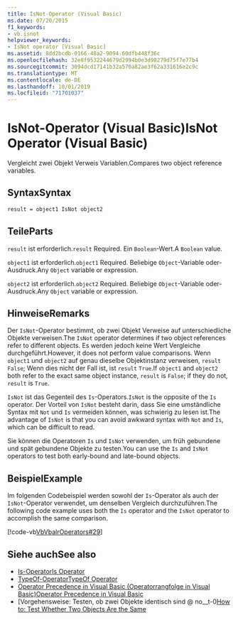 ```yaml
---
title: IsNot-Operator (Visual Basic)
ms.date: 07/20/2015
f1_keywords:
- vb.isnot
helpviewer_keywords:
- IsNot operator [Visual Basic]
ms.assetid: 8dd2bcdb-0166-48a2-9094-60dfb448f36c
ms.openlocfilehash: 32e8f9532244679d2994b0e3d98279d75f7e77b4
ms.sourcegitcommit: 3094dcd17141b32a570a82ae3f62a331616e2c9c
ms.translationtype: MT
ms.contentlocale: de-DE
ms.lasthandoff: 10/01/2019
ms.locfileid: "71701037"
---
```

# <a name="isnot-operator-visual-basic"></a><span data-ttu-id="1e635-102">IsNot-Operator (Visual Basic)</span><span class="sxs-lookup"><span data-stu-id="1e635-102">IsNot Operator (Visual Basic)</span></span>

<span data-ttu-id="1e635-103">Vergleicht zwei Objekt Verweis Variablen.</span><span class="sxs-lookup"><span data-stu-id="1e635-103">Compares two object reference variables.</span></span>

## <a name="syntax"></a><span data-ttu-id="1e635-104">Syntax</span><span class="sxs-lookup"><span data-stu-id="1e635-104">Syntax</span></span>

```vb
result = object1 IsNot object2
```

## <a name="parts"></a><span data-ttu-id="1e635-105">Teile</span><span class="sxs-lookup"><span data-stu-id="1e635-105">Parts</span></span>
 <span data-ttu-id="1e635-106">`result` ist erforderlich.</span><span class="sxs-lookup"><span data-stu-id="1e635-106">`result` Required.</span></span> <span data-ttu-id="1e635-107">Ein `Boolean`-Wert.</span><span class="sxs-lookup"><span data-stu-id="1e635-107">A `Boolean` value.</span></span>

 <span data-ttu-id="1e635-108">`object1` ist erforderlich.</span><span class="sxs-lookup"><span data-stu-id="1e635-108">`object1` Required.</span></span> <span data-ttu-id="1e635-109">Beliebige `Object`-Variable oder-Ausdruck.</span><span class="sxs-lookup"><span data-stu-id="1e635-109">Any `Object` variable or expression.</span></span>

 <span data-ttu-id="1e635-110">`object2` ist erforderlich.</span><span class="sxs-lookup"><span data-stu-id="1e635-110">`object2` Required.</span></span> <span data-ttu-id="1e635-111">Beliebige `Object`-Variable oder-Ausdruck.</span><span class="sxs-lookup"><span data-stu-id="1e635-111">Any `Object` variable or expression.</span></span>

## <a name="remarks"></a><span data-ttu-id="1e635-112">Hinweise</span><span class="sxs-lookup"><span data-stu-id="1e635-112">Remarks</span></span>
 <span data-ttu-id="1e635-113">Der `IsNot`-Operator bestimmt, ob zwei Objekt Verweise auf unterschiedliche Objekte verweisen.</span><span class="sxs-lookup"><span data-stu-id="1e635-113">The `IsNot` operator determines if two object references refer to different objects.</span></span> <span data-ttu-id="1e635-114">Es werden jedoch keine Wert Vergleiche durchgeführt.</span><span class="sxs-lookup"><span data-stu-id="1e635-114">However, it does not perform value comparisons.</span></span> <span data-ttu-id="1e635-115">Wenn `object1` und `object2` auf genau dieselbe Objektinstanz verweisen, `result` `False`; Wenn dies nicht der Fall ist, ist `result` `True`.</span><span class="sxs-lookup"><span data-stu-id="1e635-115">If `object1` and `object2` both refer to the exact same object instance, `result` is `False`; if they do not, `result` is `True`.</span></span>

 <span data-ttu-id="1e635-116">`IsNot` ist das Gegenteil des `Is`-Operators.</span><span class="sxs-lookup"><span data-stu-id="1e635-116">`IsNot` is the opposite of the `Is` operator.</span></span> <span data-ttu-id="1e635-117">Der Vorteil von `IsNot` besteht darin, dass Sie eine umständliche Syntax mit `Not` und `Is` vermeiden können, was schwierig zu lesen ist.</span><span class="sxs-lookup"><span data-stu-id="1e635-117">The advantage of `IsNot` is that you can avoid awkward syntax with `Not` and `Is`, which can be difficult to read.</span></span>

 <span data-ttu-id="1e635-118">Sie können die Operatoren `Is` und `IsNot` verwenden, um früh gebundene und spät gebundene Objekte zu testen.</span><span class="sxs-lookup"><span data-stu-id="1e635-118">You can use the `Is` and `IsNot` operators to test both early-bound and late-bound objects.</span></span>

## <a name="example"></a><span data-ttu-id="1e635-119">Beispiel</span><span class="sxs-lookup"><span data-stu-id="1e635-119">Example</span></span>
 <span data-ttu-id="1e635-120">Im folgenden Codebeispiel werden sowohl der `Is`-Operator als auch der `IsNot`-Operator verwendet, um denselben Vergleich durchzuführen.</span><span class="sxs-lookup"><span data-stu-id="1e635-120">The following code example uses both the `Is` operator and the `IsNot` operator to accomplish the same comparison.</span></span>

 [!code-vb[VbVbalrOperators#29](~/samples/snippets/visualbasic/VS_Snippets_VBCSharp/VbVbalrOperators/VB/Class1.vb#29)]

## <a name="see-also"></a><span data-ttu-id="1e635-121">Siehe auch</span><span class="sxs-lookup"><span data-stu-id="1e635-121">See also</span></span>

- [<span data-ttu-id="1e635-122">Is-Operator</span><span class="sxs-lookup"><span data-stu-id="1e635-122">Is Operator</span></span>](is-operator.md)
- [<span data-ttu-id="1e635-123">TypeOf-Operator</span><span class="sxs-lookup"><span data-stu-id="1e635-123">TypeOf Operator</span></span>](typeof-operator.md)
- [<span data-ttu-id="1e635-124">Operator Precedence in Visual Basic (Operatorrangfolge in Visual Basic)</span><span class="sxs-lookup"><span data-stu-id="1e635-124">Operator Precedence in Visual Basic</span></span>](operator-precedence.md)
- <span data-ttu-id="1e635-125">[Vorgehensweise: Testen, ob zwei Objekte identisch sind @ no__t-0</span><span class="sxs-lookup"><span data-stu-id="1e635-125">[How to: Test Whether Two Objects Are the Same](../../programming-guide/language-features/operators-and-expressions/how-to-test-whether-two-objects-are-the-same.md)</span></span>

